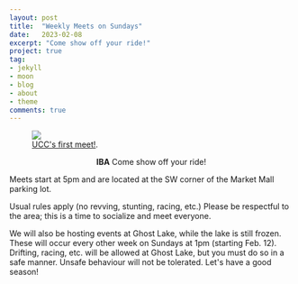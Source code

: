 ```yaml
---
layout: post
title:  "Weekly Meets on Sundays"
date:   2023-02-08
excerpt: "Come show off your ride!"
project: true
tag:
- jekyll 
- moon
- blog
- about
- theme
comments: true
---
```


<figure>
	<a href="https://i.ibb.co/MMwMT7h/first-meet.jpg"><img src="https://www.instagram.com/p/CoTlaO6r3bT/"></a>
	<figcaption><a href="https://www.instagram.com/p/CoTlaO6r3bT/" title="UCC's first meet!">UCC's first meet!</a>.</figcaption>
</figure>

<center><b>IBA</b> Come show off your ride!</center>
     
Meets start at 5pm and are located at the SW corner of the Market Mall parking lot.

Usual rules apply (no revving, stunting, racing, etc.) Please be respectful to the area; this is a time to socialize and meet everyone.

We will also be hosting events at Ghost Lake, while the lake is still frozen. These will occur every other week on Sundays at 1pm (starting Feb. 12). Drifting, racing, etc. will be allowed at Ghost Lake, but you must do so in a safe manner. Unsafe behaviour will not be tolerated. Let's have a good season!
